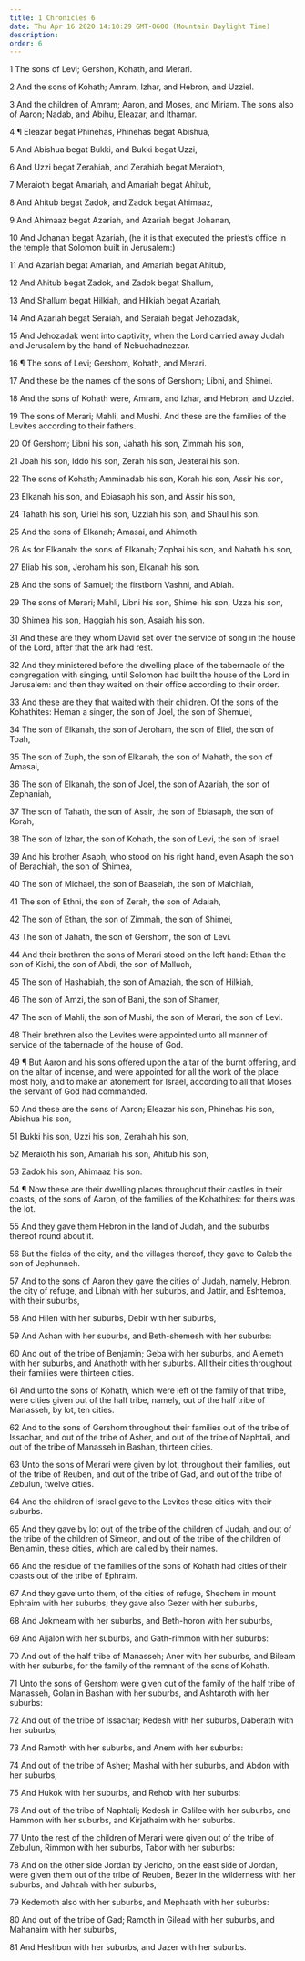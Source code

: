 ```yaml
---
title: 1 Chronicles 6
date: Thu Apr 16 2020 14:10:29 GMT-0600 (Mountain Daylight Time)
description: 
order: 6
---
```


<p>1 The sons of Levi; Gershon, Kohath, and Merari.</p>
<p>2 And the sons of Kohath; Amram, Izhar, and Hebron, and Uzziel.</p>
<p>
  3 And the children of Amram; Aaron, and Moses, and Miriam. The sons also of
  Aaron; Nadab, and Abihu, Eleazar, and Ithamar.
</p>
<p>4 &#xB6; Eleazar begat Phinehas, Phinehas begat Abishua,</p>
<p>5 And Abishua begat Bukki, and Bukki begat Uzzi,</p>
<p>6 And Uzzi begat Zerahiah, and Zerahiah begat Meraioth,</p>
<p>7 Meraioth begat Amariah, and Amariah begat Ahitub,</p>
<p>8 And Ahitub begat Zadok, and Zadok begat Ahimaaz,</p>
<p>9 And Ahimaaz begat Azariah, and Azariah begat Johanan,</p>
<p>
  10 And Johanan begat Azariah, (he it is that executed the priest&#x2019;s
  office in the temple that Solomon built in Jerusalem:)
</p>
<p>11 And Azariah begat Amariah, and Amariah begat Ahitub,</p>
<p>12 And Ahitub begat Zadok, and Zadok begat Shallum,</p>
<p>13 And Shallum begat Hilkiah, and Hilkiah begat Azariah,</p>
<span></span>
<p>14 And Azariah begat Seraiah, and Seraiah begat Jehozadak,</p>
<p>
  15 And Jehozadak went into captivity, when the Lord carried away Judah and
  Jerusalem by the hand of Nebuchadnezzar.
</p>
<p>16 &#xB6; The sons of Levi; Gershom, Kohath, and Merari.</p>
<p>17 And these be the names of the sons of Gershom; Libni, and Shimei.</p>
<p>18 And the sons of Kohath were, Amram, and Izhar, and Hebron, and Uzziel.</p>
<p>
  19 The sons of Merari; Mahli, and Mushi. And these are the families of the
  Levites according to their fathers.
</p>
<p>20 Of Gershom; Libni his son, Jahath his son, Zimmah his son,</p>
<p>21 Joah his son, Iddo his son, Zerah his son, Jeaterai his son.</p>
<p>22 The sons of Kohath; Amminadab his son, Korah his son, Assir his son,</p>
<p>23 Elkanah his son, and Ebiasaph his son, and Assir his son,</p>
<p>24 Tahath his son, Uriel his son, Uzziah his son, and Shaul his son.</p>
<p>25 And the sons of Elkanah; Amasai, and Ahimoth.</p>
<p>
  26 As for Elkanah: the sons of Elkanah; Zophai his son, and Nahath his son,
</p>
<p>27 Eliab his son, Jeroham his son, Elkanah his son.</p>
<p>28 And the sons of Samuel; the firstborn Vashni, and Abiah.</p>
<p>
  29 The sons of Merari; Mahli, Libni his son, Shimei his son, Uzza his son,
</p>
<p>30 Shimea his son, Haggiah his son, Asaiah his son.</p>
<p>
  31 And these are they whom David set over the service of song in the house of
  the Lord, after that the ark had rest.
</p>
<p>
  32 And they ministered before the dwelling place of the tabernacle of the
  congregation with singing, until Solomon had built the house of the Lord in
  Jerusalem: and then they waited on their office according to their order.
</p>
<p>
  33 And these are they that waited with their children. Of the sons of the
  Kohathites: Heman a singer, the son of Joel, the son of Shemuel,
</p>
<p>
  34 The son of Elkanah, the son of Jeroham, the son of Eliel, the son of Toah,
</p>
<p>
  35 The son of Zuph, the son of Elkanah, the son of Mahath, the son of Amasai,
</p>
<p>
  36 The son of Elkanah, the son of Joel, the son of Azariah, the son of
  Zephaniah,
</p>
<p>
  37 The son of Tahath, the son of Assir, the son of Ebiasaph, the son of Korah,
</p>
<p>
  38 The son of Izhar, the son of Kohath, the son of Levi, the son of Israel.
</p>
<p>
  39 And his brother Asaph, who stood on his right hand, even Asaph the son of
  Berachiah, the son of Shimea,
</p>
<p>40 The son of Michael, the son of Baaseiah, the son of Malchiah,</p>
<p>41 The son of Ethni, the son of Zerah, the son of Adaiah,</p>
<p>42 The son of Ethan, the son of Zimmah, the son of Shimei,</p>
<p>43 The son of Jahath, the son of Gershom, the son of Levi.</p>
<p>
  44 And their brethren the sons of Merari stood on the left hand: Ethan the son
  of Kishi, the son of Abdi, the son of Malluch,
</p>
<p>45 The son of Hashabiah, the son of Amaziah, the son of Hilkiah,</p>
<p>46 The son of Amzi, the son of Bani, the son of Shamer,</p>
<p>
  47 The son of Mahli, the son of Mushi, the son of Merari, the son of Levi.
</p>
<p>
  48 Their brethren also the Levites were appointed unto all manner of service
  of the tabernacle of the house of God.
</p>
<span></span>
<p>
  49 &#xB6; But Aaron and his sons offered upon the altar of the burnt offering,
  and on the altar of incense, and were appointed for all the work of the place
  most holy, and to make an atonement for Israel, according to all that Moses
  the servant of God had commanded.
</p>
<p>
  50 And these are the sons of Aaron; Eleazar his son, Phinehas his son, Abishua
  his son,
</p>
<p>51 Bukki his son, Uzzi his son, Zerahiah his son,</p>
<p>52 Meraioth his son, Amariah his son, Ahitub his son,</p>
<p>53 Zadok his son, Ahimaaz his son.</p>
<p>
  54 &#xB6; Now these are their dwelling places throughout their castles in
  their coasts, of the sons of Aaron, of the families of the Kohathites: for
  theirs was the lot.
</p>
<p>
  55 And they gave them Hebron in the land of Judah, and the suburbs thereof
  round about it.
</p>
<p>
  56 But the fields of the city, and the villages thereof, they gave to Caleb
  the son of Jephunneh.
</p>
<p>
  57 And to the sons of Aaron they gave the cities of Judah, namely, Hebron, the
  city of refuge, and Libnah with her suburbs, and Jattir, and Eshtemoa, with
  their suburbs,
</p>
<p>58 And Hilen with her suburbs, Debir with her suburbs,</p>
<p>59 And Ashan with her suburbs, and Beth-shemesh with her suburbs:</p>
<p>
  60 And out of the tribe of Benjamin; Geba with her suburbs, and Alemeth with
  her suburbs, and Anathoth with her suburbs. All their cities throughout their
  families were thirteen cities.
</p>
<p>
  61 And unto the sons of Kohath, which were left of the family of that tribe,
  were cities given out of the half tribe, namely, out of the half tribe of
  Manasseh, by lot, ten cities.
</p>
<p>
  62 And to the sons of Gershom throughout their families out of the tribe of
  Issachar, and out of the tribe of Asher, and out of the tribe of Naphtali, and
  out of the tribe of Manasseh in Bashan, thirteen cities.
</p>
<p>
  63 Unto the sons of Merari were given by lot, throughout their families, out
  of the tribe of Reuben, and out of the tribe of Gad, and out of the tribe of
  Zebulun, twelve cities.
</p>
<p>
  64 And the children of Israel gave to the Levites these cities with their
  suburbs.
</p>
<p>
  65 And they gave by lot out of the tribe of the children of Judah, and out of
  the tribe of the children of Simeon, and out of the tribe of the children of
  Benjamin, these cities, which are called by their names.
</p>
<p>
  66 And the residue of the families of the sons of Kohath had cities of their
  coasts out of the tribe of Ephraim.
</p>
<p>
  67 And they gave unto them, of the cities of refuge, Shechem in mount Ephraim
  with her suburbs; they gave also Gezer with her suburbs,
</p>
<p>68 And Jokmeam with her suburbs, and Beth-horon with her suburbs,</p>
<p>69 And Aijalon with her suburbs, and Gath-rimmon with her suburbs:</p>
<p>
  70 And out of the half tribe of Manasseh; Aner with her suburbs, and Bileam
  with her suburbs, for the family of the remnant of the sons of Kohath.
</p>
<p>
  71 Unto the sons of Gershom were given out of the family of the half tribe of
  Manasseh, Golan in Bashan with her suburbs, and Ashtaroth with her suburbs:
</p>
<p>
  72 And out of the tribe of Issachar; Kedesh with her suburbs, Daberath with
  her suburbs,
</p>
<p>73 And Ramoth with her suburbs, and Anem with her suburbs:</p>
<p>
  74 And out of the tribe of Asher; Mashal with her suburbs, and Abdon with her
  suburbs,
</p>
<p>75 And Hukok with her suburbs, and Rehob with her suburbs:</p>
<p>
  76 And out of the tribe of Naphtali; Kedesh in Galilee with her suburbs, and
  Hammon with her suburbs, and Kirjathaim with her suburbs.
</p>
<p>
  77 Unto the rest of the children of Merari were given out of the tribe of
  Zebulun, Rimmon with her suburbs, Tabor with her suburbs:
</p>
<p>
  78 And on the other side Jordan by Jericho, on the east side of Jordan, were
  given them out of the tribe of Reuben, Bezer in the wilderness with her
  suburbs, and Jahzah with her suburbs,
</p>
<p>79 Kedemoth also with her suburbs, and Mephaath with her suburbs:</p>
<p>
  80 And out of the tribe of Gad; Ramoth in Gilead with her suburbs, and
  Mahanaim with her suburbs,
</p>
<p>81 And Heshbon with her suburbs, and Jazer with her suburbs.</p>
